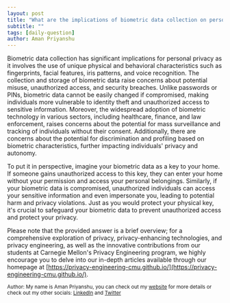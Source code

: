 ```yaml
---
layout: post
title: "What are the implications of biometric data collection on personal privacy?"
subtitle: ""
tags: [daily-question]
author: Aman Priyanshu
---
```


Biometric data collection has significant implications for personal privacy as it involves the use of unique physical and behavioral characteristics such as fingerprints, facial features, iris patterns, and voice recognition. The collection and storage of biometric data raise concerns about potential misuse, unauthorized access, and security breaches. Unlike passwords or PINs, biometric data cannot be easily changed if compromised, making individuals more vulnerable to identity theft and unauthorized access to sensitive information. Moreover, the widespread adoption of biometric technology in various sectors, including healthcare, finance, and law enforcement, raises concerns about the potential for mass surveillance and tracking of individuals without their consent. Additionally, there are concerns about the potential for discrimination and profiling based on biometric characteristics, further impacting individuals' privacy and autonomy.

To put it in perspective, imagine your biometric data as a key to your home. If someone gains unauthorized access to this key, they can enter your home without your permission and access your personal belongings. Similarly, if your biometric data is compromised, unauthorized individuals can access your sensitive information and even impersonate you, leading to potential harm and privacy violations. Just as you would protect your physical key, it's crucial to safeguard your biometric data to prevent unauthorized access and protect your privacy.

Please note that the provided answer is a brief overview; for a comprehensive exploration of privacy, privacy-enhancing technologies, and privacy engineering, as well as the innovative contributions from our students at Carnegie Mellon's Privacy Engineering program, we highly encourage you to delve into our in-depth articles available through our homepage at [https://privacy-engineering-cmu.github.io/](https://privacy-engineering-cmu.github.io/).

<small>Author: My name is Aman Priyanshu, you can check out my [website](https://amanpriyanshu.github.io/) for more details or check out my other socials: [LinkedIn](https://www.linkedin.com/in/aman-priyanshu/) and [Twitter](https://twitter.com/AmanPriyanshu6)</small>
